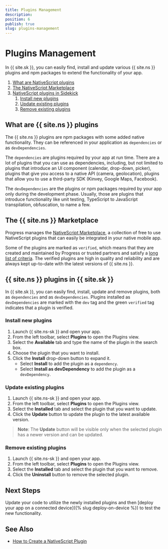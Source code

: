 ```yaml
---
title: Plugins Management
description: 
position: 6
publish: true
slug: plugins-management
---
```


# Plugins Management

In {{ site.sk }}, you can easily find, install and update various {{ site.ns }} plugins and npm packages to extend the functionality of your app.

1.	[What are NativeScript plugins](#what-are-nativescript-plugins)
1.	[The NativeScript Marketplace](#the-nativescript-marketplace)
1.	[NativeScript plugins in Sidekick](#nativescript-plugins-in-sidekick)
	1.	[Install new plugins](#install-new-plugins)
	1.	[Update existing plugins](#update-existing-plugins)
	1.	[Remove existing plugins](#remove-existing-plugins)

## What are {{ site.ns }} plugins

The {{ site.ns }} plugins are npm packages with some added native functionality. They can be referenced in your application as `dependencies` or as `devDependencies`. 

The `dependencies` are plugins required by your app at run time. There are a lot of plugins that you can use as dependencies, including, but not limited to plugins that introduce an UI component (calendar, drop-down, picker), plugins that give you access to a native API (camera, geolocation), plugins that allow you to use a third-party SDK (Kinvey, Google Maps, Facebook). 

The `devDependencies` are the plugins or npm packages required by your app only during the development phase. Usually, those are plugins that introduce functionality like unit testing, TypeScript to JavaScript transpilation, obfuscation, to name a few.    

## The {{ site.ns }} Marketplace

Progress manages the [NativeScript Marketplace](https://market.nativescript.org/), a collection of free to use NativeScript plugins that can easily be integrated in your native mobile app. 

Some of the plugins are marked as `verified`, which means that they are created and maintained by Progress or trusted partners and satisfy a [long list of criteria](https://github.com/NativeScript/marketplace-feedback/blob/master/docs/verified-plugins.md). The verified plugins are high in quality and reliability and are always kept up-to-date with the latest versions of {{ site.ns }}.

## {{ site.ns }} plugins in {{ site.sk }}

In {{ site.sk }}, you can easily find, install, update and remove plugins, both as `dependencies` and as `devDependencies`. Plugins installed as `devDependencies` are marked with the `dev` tag and the green `verified` tag indicates that a plugin is verified.

### Install new plugins

1. Launch {{ site.ns-sk }} and open your app.
1. From the left toolbar, select **Plugins** to open the Plugins view.
1. Select the **Available** tab and type the name of the plugin in the search box.
1. Choose the plugin that you want to install.
1. Click the **Install** drop-down button to expand it.
	* Select **Install** to add the plugin as a `dependency`.
	* Select **Install as devDependency** to add the plugin as  a `devDependency`. 

### Update existing plugins

1. Launch {{ site.ns-sk }} and open your app.
1. From the left toolbar, select **Plugins** to open the Plugins view.
1. Select the **Installed** tab and select the plugin that you want to update.
1. Click the **Update** button to update the plugin to the latest available version. 

> **Note**: The **Update** button will be visible only when the selected plugin has a newer version and can be updated.

### Remove existing plugins

1. Launch {{ site.ns-sk }} and open your app.
1. From the left toolbar, select **Plugins** to open the Plugins view.
1. Select the **Installed** tab and select the plugin that you want to remove.
1. Click the **Uninstall** button to remove the selected plugin. 

## Next Steps

Update your code to utilize the newly installed plugins and then [deploy your app on a connected device]({% slug deploy-on-device %}) to test the new functionality.

## See Also

* [How to Create a NativeScript Plugin](https://docs.nativescript.org/plugins/building-plugins)